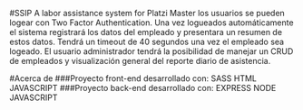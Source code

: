 #SSIP A labor assistance system for Platzi Master
los usuarios se pueden logear con Two Factor Authentication. Una vez logueados automáticamente el sistema registrará los datos  del empleado y presentara un resumen de estos datos. Tendrá un timeout de 40 segundos  una vez el empleado sea logeado. El usuario administrador tendrá la posibilidad de manejar un CRUD de empleados y visualización general del reporte diario de asistencia.

#Acerca de
###Proyecto front-end desarrollado con:
SASS
HTML
JAVASCRIPT
###Proyecto back-end desarrollado con:
EXPRESS
NODE
JAVASCRIPT